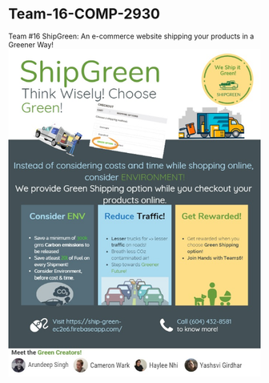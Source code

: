 # Team-16-COMP-2930
Team #16
ShipGreen: An e-commerce website shipping your products in a Greener Way!
![](images/poster.jpg)
